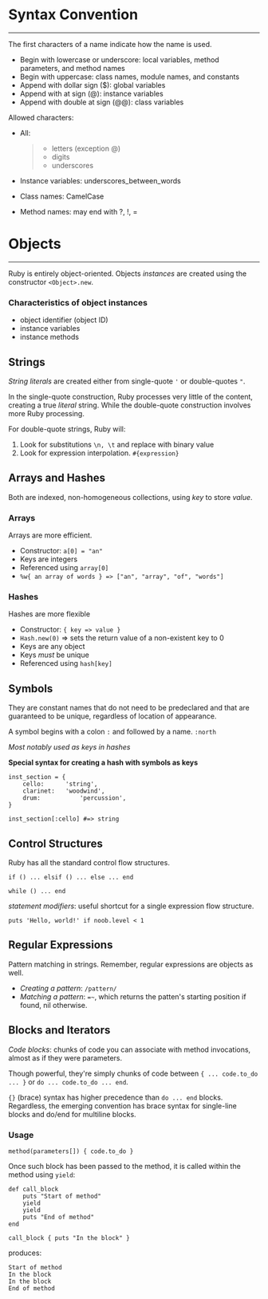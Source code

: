 # Syntax Convention
* * *
The first characters of a name indicate how the name is used.

- Begin with lowercase or underscore: local variables, method parameters, and method names
- Begin with uppercase: class names, module names, and constants
- Append with dollar sign \($\): global variables
- Append with at sign \(@\): instance variables
- Append with double at sign \(@@\): class variables

Allowed characters:

- All:

	> - letters \(exception @\)
	> - digits
	> - underscores

- Instance variables: underscores\_between\_words
- Class names: CamelCase
- Method names: may end with ?, !, =

# Objects
* * *
Ruby is entirely object-oriented. Objects *instances* are created using the constructor `<Object>.new`.

### Characteristics of object instances ###
- object identifier (object ID)
- instance variables
- instance methods

## Strings ##
*String literals* are created either from single-quote `'` or double-quotes `"`.

In the single-quote construction, Ruby processes very little of the content, creating a true *literal* string.
While the double-quote construction involves more Ruby processing.

For double-quote strings, Ruby will:

1. Look for substitutions `\n, \t` and replace with binary value
2. Look for expression interpolation. `#{expression}`

## Arrays and Hashes ##
Both are indexed, non-homogeneous collections, using *key* to store *value*.

### Arrays ###
Arrays are more efficient.

- Constructor: `a[0] = "an"`
- Keys are integers
- Referenced using `array[0]`
- `%w{ an array of words } => ["an", "array", "of", "words"]`

### Hashes ###
Hashes are more flexible

- Constructor: `{ key => value }`
- `Hash.new(0)` => sets the return value of a non-existent key to 0
- Keys are any object
- Keys *must* be unique
- Referenced using `hash[key]`

## Symbols ##
They are constant names that do not need to be predeclared and that are guaranteed to be unique,
regardless of location of appearance.

A symbol begins with a colon `:` and followed by a name. `:north`

*Most notably used as keys in hashes*

**Special syntax for creating a hash with symbols as keys**
 
	inst_section = {  
		cello:		'string',  
		clarinet:	'woodwind',  
		drum:			'percussion',  
	}

	inst_section[:cello] #=> string

## Control Structures ##
Ruby has all the standard control flow structures.

`if () ... elsif () ... else ... end`

`while () ... end`

*statement modifiers*: useful shortcut for a single expression flow structure.

`puts 'Hello, world!' if noob.level < 1`

## Regular Expressions ##
Pattern matching in strings.  Remember, regular expressions are objects as well.

- *Creating a pattern*: `/pattern/`
- *Matching a pattern*: `=~`, which returns the patten's starting position if found,
nil otherwise.

## Blocks and Iterators ##
*Code blocks*: chunks of code you can associate with method invocations, almost
as if they were parameters.

Though powerful, they're simply chunks of code between `{ ... code.to_do ... }`
or `do ... code.to_do ... end`.

`{}` (brace) syntax has higher precedence than `do ... end` blocks.
Regardless, the emerging convention has brace syntax for single-line blocks
and do/end for multiline blocks.

### Usage ###
`method(parameters[]) { code.to_do }`

Once such block has been passed to the method, it is called within the
method using `yield`:

	def call_block
		puts "Start of method"
		yield
		yield
		puts "End of method"
	end

	call_block { puts "In the block" }

produces:

	Start of method
	In the block
	In the block
	End of method


